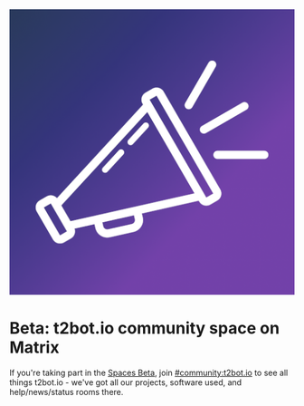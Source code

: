 <div class="banner promo">

<img src="/assets/img/promo/announcement.png" alt="announcement" />

<div class="promo-content">

<h1>Beta: t2bot.io community space on Matrix</h1>

<p>
If you're taking part in the <a href="https://element.io/blog/spaces-the-next-frontier/">Spaces Beta</a>, join <a href="https://matrix.to/#/#community:t2bot.io">#community:t2bot.io</a> to see all
things t2bot.io - we've got all our projects, software used, and help/news/status rooms there.
</p>

</div>

</div>
